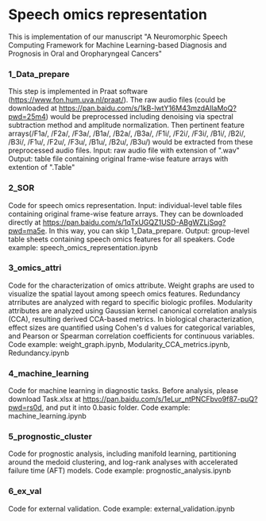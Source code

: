 # Speech omics representation

This is implementation of our manuscript "A Neuromorphic Speech Computing Framework for Machine Learning-based Diagnosis and Prognosis in Oral and Oropharyngeal Cancers"


### 1_Data_prepare
This step is implemented in Praat software (https://www.fon.hum.uva.nl/praat/). The raw audio files (could be downloaded at https://pan.baidu.com/s/1kB-lwtY16M43mzdAIlaMoQ?pwd=25m4) would be preprocessed including denoising via spectral subtraction method and amplitude normalization. Then pertinent feature arrays(/F1a/, /F2a/, /F3a/, /B1a/, /B2a/, /B3a/, /F1i/, /F2i/, /F3i/, /B1i/, /B2i/, /B3i/, /F1u/, /F2u/, /F3u/, /B1u/, /B2u/, /B3u/) would be extracted from these preprocessed audio files. 
Input: raw audio file with extension of ".wav"
Output: table file containing original frame-wise feature arrays with extention of ".Table"

### 2_SOR
Code for speech omics representation. 
Input: individual-level table files containing original frame-wise feature arrays. They can be downloaded directly at https://pan.baidu.com/s/1qTxUGQZ1USD-ABgWZLjSqg?pwd=ma5e. In this way, you can skip 1_Data_prepare.
Output: group-level table sheets containing speech omics features for all speakers. 
Code example: speech_omics_representation.ipynb

### 3_omics_attri
Code for the characterization of omics attribute. Weight graphs are used to visualize the spatial layout among speech omics features. Redundancy atrributes are analyzed with regard to specific biologic profiles.
Modularity attributes are analyzed using Gaussian kernel canonical correlation analysis (CCA), resulting derived CCA-based metrics. In biological characterization, effect sizes are quantified using Cohen's d values for categorical variables, and Pearson or Spearman correlation coefficients for continuous variables. 
Code example: weight_graph.ipynb, Modularity_CCA_metrics.ipynb, Redundancy.ipynb

### 4_machine_learning
Code for machine learning in diagnostic tasks. Before analysis, please download Task.xlsx at https://pan.baidu.com/s/1eLur_ntPNCFbvo9f87-puQ?pwd=rs0d, and put it into 0.basic folder. 
Code example: machine_learning.ipynb

### 5_prognostic_cluster
Code for prognostic analysis, including manifold learning, partitioning around the medoid clustering, and log-rank analyses with accelerated failure time (AFT) models. 
Code example: prognostic_analysis.ipynb

### 6_ex_val
Code for external validation. 
Code example: external_validation.ipynb

